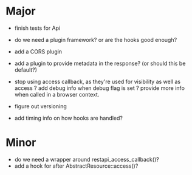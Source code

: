 Major
=====

- finish tests for Api

- do we need a plugin framework? or are the hooks good enough?
- add a CORS plugin
- add a plugin to provide metadata in the response? (or should this be default?)
- stop using access callback, as they're used for visibility as well as access 
? add debug info when debug flag is set
? provide more info when called in a browser context.

- figure out versioning
- add timing info on how hooks are handled?

Minor
=====

- do we need a wrapper around restapi_access_callback()?
- add a hook for after AbstractResource::access()?
